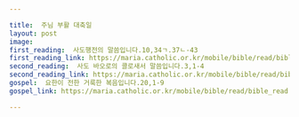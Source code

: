 ```yaml
---

title:  주님 부활 대축일
layout: post 
image:  
first_reading:  사도행전의 말씀입니다.10,34ㄱ.37ㄴ-43
first_reading_link: https://maria.catholic.or.kr/mobile/bible/read/bible_read.asp?m=1&n=133&p=37
second_reading:  사도 바오로의 콜로새서 말씀입니다.3,1-4
second_reading_link: https://maria.catholic.or.kr/mobile/bible/read/bible_read.asp?m=2&n=158&p=3
gospel:  요한이 전한 거룩한 복음입니다.20,1-9
gospel_link: https://maria.catholic.or.kr/mobile/bible/read/bible_read.asp?m=2&n=150&p=20

---
```


